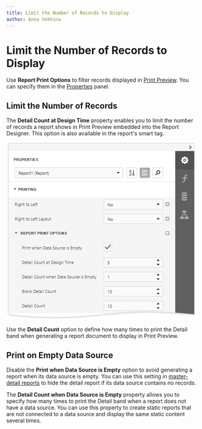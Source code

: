 ```yaml
---
title: Limit the Number of Records to Display
author: Anna Vekhina
---
```

# Limit the Number of Records to Display

Use **Report Print Options** to filter records displayed in [Print Preview](../../preview-print-and-export-reports.md). You can specify them in the [Properties](../../report-designer-tools/ui-panels/properties-panel.md) panel.

## **Limit the Number of Records**

The **Detail Count at Design Time** property enables you to limit the number of records a report shows in Print Preview embedded into the Report Designer. This option is also available in the report's smart tag.

![](../../../../images/eurd-web-report-detail-count-at-design-time.png)

Use the **Detail Count** option to define how many times to print the Detail band when generating a report document to display in Print Preview.

## **Print on Empty Data Source**

Disable the **Print when Data Source is Empty** option to avoid generating a report when its data source is empty. You can use this setting in [master-detail reports](../../create-popular-reports/create-a-master-detail-report-use-detail-report-bands.md) to hide the detail report if its data source contains no records.

The **Detail Count when Data Source is Empty** property allows you to specify how many times to print the Detail band when a report does not have a data source. You can use this property to create static reports that are not connected to a data source and display the same static content several times.
